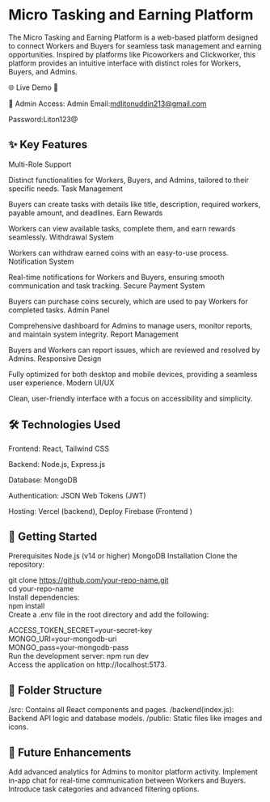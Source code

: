  # Micro Tasking and Earning Platform
The Micro Tasking and Earning Platform is a web-based platform designed to connect Workers and Buyers for seamless task management and earning opportunities. Inspired by platforms like Picoworkers and Clickworker, this platform provides an intuitive interface with distinct roles for Workers, Buyers, and Admins.

🌐 Live Demo
🔗  

🔑 Admin Access:
Admin Email:mdlitonuddin213@gmail.com

Password:Liton123@

## ✨ Key Features
Multi-Role Support

Distinct functionalities for Workers, Buyers, and Admins, tailored to their specific needs.
Task Management

Buyers can create tasks with details like title, description, required workers, payable amount, and deadlines.
Earn Rewards

Workers can view available tasks, complete them, and earn rewards seamlessly.
Withdrawal System

Workers can withdraw earned coins with an easy-to-use process.
Notification System

Real-time notifications for Workers and Buyers, ensuring smooth communication and task tracking.
Secure Payment System

Buyers can purchase coins securely, which are used to pay Workers for completed tasks.
Admin Panel

Comprehensive dashboard for Admins to manage users, monitor reports, and maintain system integrity.
Report Management

Buyers and Workers can report issues, which are reviewed and resolved by Admins.
Responsive Design

Fully optimized for both desktop and mobile devices, providing a seamless user experience.
Modern UI/UX

Clean, user-friendly interface with a focus on accessibility and simplicity.

## 🛠️ Technologies Used
Frontend: React, Tailwind CSS

Backend: Node.js, Express.js

Database: MongoDB

Authentication: JSON Web Tokens (JWT)

Hosting: Vercel (backend), Deploy Firebase (Frontend )
## 🚀 Getting Started
Prerequisites
Node.js (v14 or higher)
MongoDB
Installation
Clone the repository:
 
git clone https://github.com/your-repo-name.git  
cd your-repo-name  
Install dependencies:  
npm install  
Create a .env file in the root directory and add the following: 
 
ACCESS_TOKEN_SECRET=your-secret-key  
MONGO_URI=your-mongodb-uri  
MONGO_pass=your-mongodb-pass  
Run the development server: 
npm run dev  
Access the application on http://localhost:5173.

## 📂 Folder Structure
/src: Contains all React components and pages.
/backend(index.js): Backend API logic and database models.
/public: Static files like images and icons.
## 🧩 Future Enhancements
Add advanced analytics for Admins to monitor platform activity.
Implement in-app chat for real-time communication between Workers and Buyers.
Introduce task categories and advanced filtering options.
